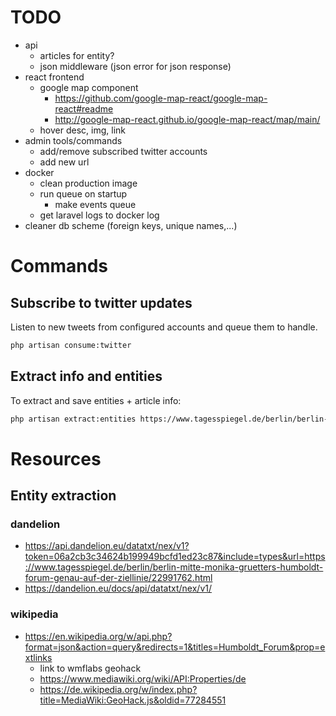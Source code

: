 # TODO
* api
    * articles for entity?
    * json middleware (json error for json response)
* react frontend
    * google map component
        * https://github.com/google-map-react/google-map-react#readme
        * http://google-map-react.github.io/google-map-react/map/main/
    * hover desc, img, link 
* admin tools/commands
    * add/remove subscribed twitter accounts
    * add new url
* docker
    * clean production image
    * run queue on startup
        * make events queue
    * get laravel logs to docker log
* cleaner db scheme (foreign keys, unique names,...)    
    


# Commands
## Subscribe to twitter updates
Listen to new tweets from configured accounts and queue them to handle.
```bash
php artisan consume:twitter
```
## Extract info and entities
To extract and save entities + article info:
```bash
php artisan extract:entities https://www.tagesspiegel.de/berlin/berlin-neukoelln-neue-razzia-gegen-arabischen-clan-in-berlin/22996870.html
```     

# Resources
## Entity extraction
### dandelion
* https://api.dandelion.eu/datatxt/nex/v1?token=06a2cb3c34624b199949bcfd1ed23c87&include=types&url=https://www.tagesspiegel.de/berlin/berlin-mitte-monika-gruetters-humboldt-forum-genau-auf-der-ziellinie/22991762.html
* https://dandelion.eu/docs/api/datatxt/nex/v1/

### wikipedia
* https://en.wikipedia.org/w/api.php?format=json&action=query&redirects=1&titles=Humboldt_Forum&prop=extlinks
     * link to wmflabs geohack
     * https://www.mediawiki.org/wiki/API:Properties/de
     * https://de.wikipedia.org/w/index.php?title=MediaWiki:GeoHack.js&oldid=77284551